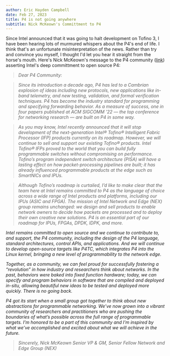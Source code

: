 ```yaml
---
author: Eric Hayden Campbell
date: Feb 27, 2023
title: P4 is not going anywhere
subtitle: Nick McKeown's Committment to P4
---
```


Since Intel announced that it was going to halt development on Tofino 3, I have
been hearing lots of murmured whispers about the P4's end of life. I think
that's an unfortunate misinterpretation of the news. Rather than try and
convince you myself, I thought I'd let you hear it straight from the horse's
mouth. Here's Nick McKeown's message to the P4 community
([link](https://groups.google.com/a/lists.p4.org/g/p4-dev/c/6TYK_aNWvQk/m/6ShhozM1AAAJ))
asserting Intel's deep committment to open source P4:

> _Dear P4 Community:_

> _Since its introduction a decade ago, P4 has led to a Cambrian explosion of ideas including new protocols, new applications like in-band telemetry, and new testing, validation, and formal verification techniques. P4 has become the industry standard for programming and specifying forwarding behavior. As a measure of success, one in four papers published at ACM SIGCOMM ’22 — the top conference for networking research — are built on P4 in some way._

> _As you may know, Intel recently announced that it will stop development of the next-generation Intel® Tofino® Intelligent Fabric Processor (IFP) products currently on its roadmap. However, we will continue to sell and support our existing Tofino® products. Intel Tofino® IFPs proved to the world that you can build fully programmable switches without compromising on performance. Tofino’s program independent switch architecture (PISA) will have a lasting effect on how packet-processing pipelines are built; it has already influenced programmable products at the edge such as SmartNICs and IPUs._

> _Although Tofino’s roadmap is curtailed, I’d like to make clear that the team here at Intel remains committed to P4 as the language of choice across a wide range of Intel products and platforms, including our IPUs (ASIC and FPGA). The mission of Intel Network and Edge (NEX) group remains unchanged: we design and sell products to enable network owners to decide how packets are processed and to deploy their own creative new solutions. P4 is an essential part of our roadmap for IPUs, FPGAs, DPDK, IDPK, and more._

_Intel remains committed to open source and we continue to contribute to, and support, the P4 community, including the design of the P4 language, standard architectures, control APIs, and applications. And we will continue to develop open-source targets like P4TC, which integrates P4 into the Linux kernel, bringing a new level of programmability to the network edge._

_Together, as a community, we can feel proud for successfully fostering a “revolution” in how industry and researchers think about networks. In the past, behaviors were baked into fixed function hardware; today, we can specify and program behaviors in software that are compiled and deployed in-situ, allowing beautiful new ideas to be tested and deployed more quickly. There is no going back._

_P4 got its start when a small group got together to think about new abstractions for programmable networking. We’ve now grown into a vibrant community of researchers and practitioners who are pushing the boundaries of what’s possible across the full range of programmable targets. I’m honored to be a part of this community and I’m inspired by what we’ve accomplished and excited about what we will achieve in the future._

> _Sincerely,_
> _Nick McKeown_
> _Senior VP & GM, Senior Fellow_
> _Network and Edge Group (NEX)_
